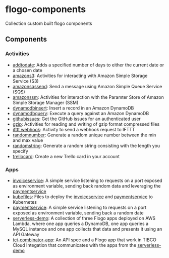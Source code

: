 # flogo-components
Collection custom built flogo components

## Components

### Activities
* [addtodate](activity/addtodate): Adds a specified number of days to either the current date or a chosen date
* [amazons3](activity/amazons3): Activities for interacting with Amazon Simple Storage Service (S3)
* [amazonsqssend](activity/amazonsqssend): Send a message using Amazon Simple Queue Service (SQS)
* [amazonssm](activity/amazonssm): Activities for interaction with the Paramter Store of Amazon Simple Storage Manager (SSM)
* [dynamodbinsert](activity/dynamodbinsert): Insert a record in an Amazon DynamoDB
* [dynamodbquery](activity/dynamodbquery): Execute a query against an Amazon DynamoDB
* [githubissues](activity/githubissues): Get the GitHub issues for an authenticated user
* [gzip](activity/gzip): Activities for reading and writing of gzip format compressed files
* [ifttt webhook](activity-iftttwebhook): Activity to send a webhook request to IFTTT
* [randomnumber](activity/randomnumber): Generate a random unique number between the min and max value
* [randomstring](activity/randomstring): Generate a random string consisting with the length you specify
* [trellocard](activity/trellocard): Create a new Trello card in your account

### Apps
* [invoiceservice](apps/invoiceservice): A simple service listening to requests on a port exposed as environment variable, sending back random data and leveraging the [paymentservice](apps/paymentservice)
* [kubefiles](apps/kubefiles): Files to deploy the [invoiceservice](apps/invoiceservice) and [paymentservice](apps/paymentservice) to Kubernetes
* [paymentservice](apps/paymentservice): A simple service listening to requests on a port exposed as environment variable, sending back a random date
* [serverless-demo](apps/serverless-demo): A collection of three Flogo apps deployed on AWS Lambda, where one app queries a DynamoDB, one app queries a MySQL instance and one app collects that data and presents it using an API Gateway
* [tci-combinator-app](apps/tci-combinator-app): An API spec and a Flogo app that work in TIBCO Cloud Integation that communicates with the apps from the [serverless-demo](apps/serverless-demo)
